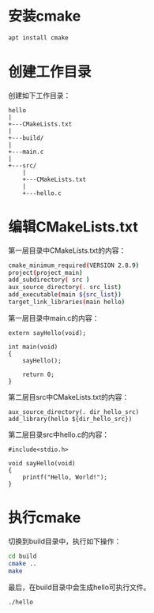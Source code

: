 # 安装cmake

```bash
apt install cmake
```

# 创建工作目录

创建如下工作目录：  
```
hello
|  
+---CMakeLists.txt  
|  
+---build/  
|  
+---main.c  
|  
+---src/  
    |  
    +---CMakeLists.txt 
    |
    +---hello.c 
```

# 编辑CMakeLists.txt
第一层目录中CMakeLists.txt的内容：
```bash
cmake_minimum_required(VERSION 2.8.9)
project(project_main)
add_subdirectory( src )
aux_source_directory(. src_list)
add_executable(main ${src_list})
target_link_libraries(main hello)
```

第一层目录中main.c的内容：
```
extern sayHello(void);

int main(void)
{
    sayHello();

    return 0;
}
```

第二层目src中CMakeLists.txt的内容：
```
aux_source_directory(. dir_hello_src)
add_library(hello ${dir_hello_src})
```
第二层目录src中hello.c的内容：
```
#include<stdio.h>

void sayHello(void)
{
    printf("Hello, World!");
}
```

# 执行cmake
切换到build目录中，执行如下操作：
```bash
cd build
cmake ..
make
```

最后，在build目录中会生成hello可执行文件。
```
./hello
```


